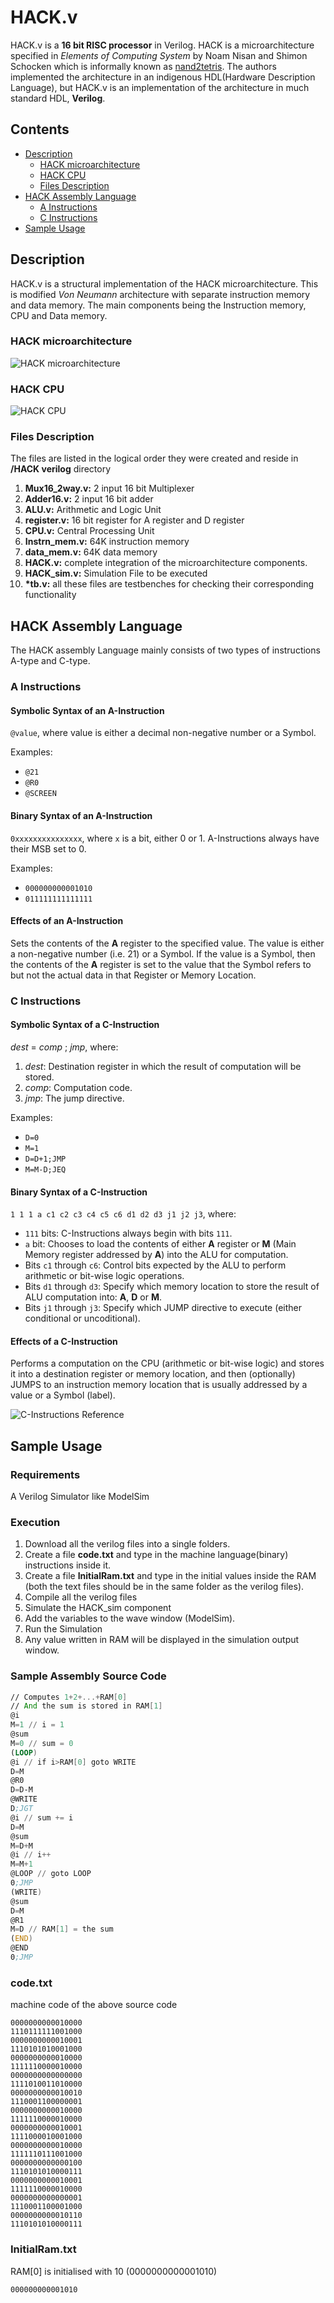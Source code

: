 # HACK.v

HACK.v is a **16 bit RISC processor** in Verilog. HACK is a microarchitecture specified in *Elements of Computing System* by Noam Nisan and Shimon Schocken which is informally known as [nand2tetris](http://www.nand2tetris.org). The authors implemented the architecture in an indigenous HDL(Hardware Description Language), but HACK.v is an implementation of the architecture in much standard HDL, **Verilog**.  

## Contents

- [Description](#Description)
  - [HACK microarchitecture](#HACK-microarchitecture)
  - [HACK CPU](#HACK-CPU)
  - [Files Description](#Files-Description)
- [HACK Assembly Language](#HACK-Assembly-Language)
  - [A Instructions](#A-Instructions)
  - [C Instructions](#C-Instructions)
- [Sample Usage](#Sample-Usage)

## Description

HACK.v is a structural implementation of the HACK microarchitecture. This is modified *Von Neumann* architecture with separate instruction memory and data memory. The main components being the Instruction memory, CPU and Data memory.

### HACK microarchitecture

![HACK microarchitecture](/diagrams/microarchitecture.png "HACK microarchitecture")

### HACK CPU

![HACK CPU](/diagrams/CPU.png "HACK CPU")

### Files Description

The files are listed in the logical order they were created and reside in **/HACK verilog** directory
1. **Mux16_2way.v:** 2 input 16 bit Multiplexer
2. **Adder16.v:** 2 input 16 bit adder
3. **ALU.v:** Arithmetic and Logic Unit
4. **register.v:** 16 bit register for A register and D register
5. **CPU.v:** Central Processing Unit
6. **Instrn_mem.v:** 64K instruction memory
7. **data_mem.v:** 64K data memory
8. **HACK.v:** complete integration of the microarchitecture components.
9. **HACK_sim.v:** Simulation File to be executed
10. **\*tb.v:** all these files are testbenches for checking their corresponding functionality

## HACK Assembly Language

The HACK assembly Language mainly consists of two types of instructions A-type and C-type.

### A Instructions

#### Symbolic Syntax of an A-Instruction

`@value`, where value is either a decimal non-negative number or a Symbol.

Examples:

- `@21`
- `@R0`
- `@SCREEN`

#### Binary Syntax of an A-Instruction

`0xxxxxxxxxxxxxxx`, where `x` is a bit, either 0 or 1. A-Instructions always have their MSB set to 0.

Examples:

- `000000000001010`
- `011111111111111`

#### Effects of an A-Instruction

Sets the contents of the **A** register to the specified value. The value is either a non-negative number (i.e. 21) or a Symbol. If the value is a Symbol, then the contents of the **A** register is set to the value that the Symbol refers to but not the actual data in that Register or Memory Location.

### C Instructions

#### Symbolic Syntax of a C-Instruction

*dest* = *comp* ; *jmp*, where:

1. *dest*: Destination register in which the result of computation will be stored.
2. *comp*: Computation code.
3. *jmp*: The jump directive.

Examples:

- `D=0`
- `M=1`
- `D=D+1;JMP`
- `M=M-D;JEQ`

#### Binary Syntax of a C-Instruction

`1 1 1 a c1 c2 c3 c4 c5 c6 d1 d2 d3 j1 j2 j3`, where:

- `111` bits: C-Instructions always begin with bits `111`.
- `a` bit: Chooses to load the contents of either **A** register or **M** (Main Memory register addressed by **A**) into the ALU for computation.
- Bits `c1` through `c6`: Control bits expected by the ALU to perform arithmetic or bit-wise logic operations.
- Bits `d1` through `d3`: Specify which memory location to store the result of ALU computation into: **A**, **D** or **M**.
- Bits `j1` through `j3`: Specify which JUMP directive to execute (either conditional or uncoditional).

#### Effects of a C-Instruction

Performs a computation on the CPU (arithmetic or bit-wise logic) and stores it into a destination register or memory location, and then (optionally) JUMPS to an instruction memory location that is usually addressed by a value or a Symbol (label).

![C-Instructions Reference](diagrams/c_instructions.png "C-Instructions Reference")

## Sample Usage

### Requirements

A Verilog Simulator like ModelSim

### Execution

1. Download all the verilog files into a single folders.
2. Create a file **code.txt** and type in the machine language(binary) instructions inside it.
3. Create a file **InitialRam.txt** and type in the initial values inside the RAM (both the text files should be in the same folder as the verilog files).
4. Compile all the verilog files
5. Simulate the HACK_sim component
6. Add the variables to the wave window (ModelSim).
7. Run the Simulation
8. Any value written in RAM will be displayed in the simulation output window.

### Sample Assembly Source Code

```asm
// Computes 1+2+...+RAM[0]
// And the sum is stored in RAM[1]
@i
M=1 // i = 1
@sum
M=0 // sum = 0
(LOOP)
@i // if i>RAM[0] goto WRITE
D=M
@R0
D=D‐M
@WRITE
D;JGT
@i // sum += i
D=M
@sum
M=D+M
@i // i++
M=M+1
@LOOP // goto LOOP
0;JMP
(WRITE)
@sum
D=M
@R1
M=D // RAM[1] = the sum
(END)
@END
0;JMP

```
### code.txt

machine code of the above source code

```binary
0000000000010000
1110111111001000
0000000000010001
1110101010001000
0000000000010000
1111110000010000
0000000000000000
1111010011010000
0000000000010010
1110001100000001
0000000000010000
1111110000010000
0000000000010001
1111000010001000
0000000000010000
1111110111001000
0000000000000100
1110101010000111
0000000000010001
1111110000010000
0000000000000001
1110001100001000
0000000000010110
1110101010000111
```
### InitialRam.txt

RAM[0] is initialised with 10 (0000000000001010)
```binary
000000000001010
```

